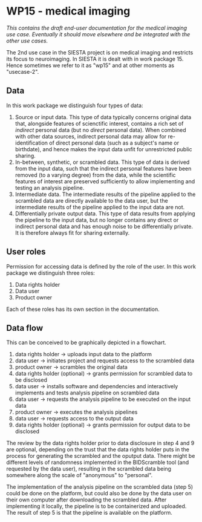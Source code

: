 # WP15 - medical imaging

_This contains the draft end-user documentation for the medical imaging use case. Eventually it should move elsewhere and be integrated with the other use cases._

The 2nd use case in the SIESTA project is on medical imaging and restricts its focus to neuroimaging. In SIESTA it is dealt with in work package 15. Hence sometimes we refer to it as "wp15" and at other moments as "usecase-2".

## Data

In this work package we distinguish four types of data:

1. Source or input data. This type of data typically concerns original data that, alongside features of scienctific interest, contains a rich set of _indirect_ personal data (but no _direct_ personal data). When combined with other data sources, indirect personal data may allow for re-identification of direct personal data (such as a subject's name or birthdate), and hence makes the input data unfit for unrestricted public sharing.
2. In-between, synthetic, or scrambled data. This type of data is derived from the input data, such that the indirect personal features have been removed (to a varying degree) from the data, while the scientific features of interest are preserved sufficiently to allow implementing and testing an analysis pipeline.
3. Intermediate data. The intermediate results of the pipeline applied to the scrambled data are directly available to the data user, but the intermediate results of the pipeline applied to the input data are not.
4. Differentially private output data. This type of data results from applying the pipeline to the input data, but no longer contains any direct or indirect personal data and has enough noise to be differentially private. It is therefore always fit for sharing externally.

## User roles

Permission for accessing data is defined by the role of the user. In this work package we distinguish three roles:

1. Data rights holder
2. Data user
3. Product owner

Each of these roles has its own section in the documentation.

## Data flow

This can be conceived to be graphically depicted in a flowchart.

1. data rights holder -> uploads input data to the platform
2. data user -> initiates project and requests access to the scrambled data
3. product owner -> scrambles the original data
4. data rights holder (optional) -> grants permission for scrambled data to be disclosed
5. data user -> installs software and dependencies and interactively implements and tests analysis pipeline on scrambled data
6. data user -> requests the analysis pipeline to be executed on the input data
7. product owner -> executes the analysis pipelines
8. data user -> requests access to the output data
9. data rights holder (optional) -> grants permission for output data to be disclosed

The review by the data rights holder prior to data disclosure in step 4 and 9 are optional, depending on the trust that the data rights holder puts in the process for generating the scrambled and the oputput data. There might be different levels of randomness implemented in the BIDScramble tool (and requested by the data user), resulting in the scrambled data being somewhere along the scale of "anonymous" to "personal".

The implementation of the analysis pipeline on the scrambled data (step 5) could be done on the platform, but could also be done by the data user on their own computer after downloading the scrambled data. After implementing it locally, the pipeline is to be containerized and uploaded. The result of step 5 is that the pipeline is available on the platform.
